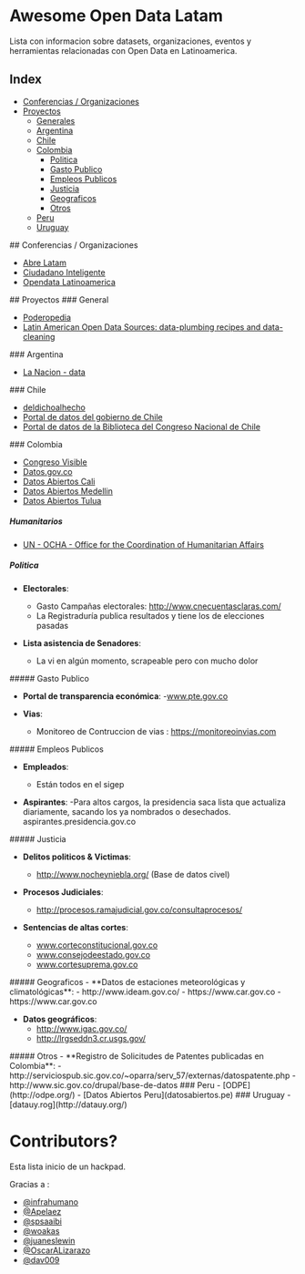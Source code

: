 # Awesome Open Data Latam

Lista con informacion sobre datasets, organizaciones, eventos y herramientas relacionadas con Open Data en Latinoamerica.

## Index

- [Conferencias / Organizaciones](#conferencias-org)
- [Proyectos](#proyectos)
	- [Generales](#proyectos-general)
	- [Argentina](#proyectos-argentina)
	- [Chile](#proyectos-chile)
	- [Colombia](#proyectos-colombia)
		- [Politica](#proyectos-colombia-politica)
		- [Gasto Publico](#proyectos-colombia-gasto-publico)
		- [Empleos Publicos](#proyectos-colombia-empleos-publico)
		- [Justicia](#proyectos-colombia-justicia)
		- [Geograficos](#proyectos-colombia-geograficos)
		- [Otros](#proyectos-colombia-otros)
	- [Peru](#proyectos-peru)
	- [Uruguay](#proyectos-uruguay)


<a name="confencias-org" />
## Conferencias / Organizaciones

 - [Abre Latam](http://www.abrelatam.org)
 - [Ciudadano Inteligente](https://github.com/ciudadanointeligente/)
 - [Opendata Latinoamerica](http://www.opendatalatinoamerica.org/home/)

<a name="proyectos" />
## Proyectos

<a name="proyectos-general" />
### General

 - [Poderopedia](http://www.poderopedia.org/)
 - [Latin American Open Data Sources: data-plumbing recipes and data-cleaning](https://github.com/spsaaibi/latamdataresources)

<a name="proyectos-argentina" />
### Argentina

- [La Nacion - data](http://www.lanacion.com.ar/data)

<a name="proyectos-chile" />
### Chile

 - [deldichoalhecho](http://deldichoalhecho.cl/)
 - [Portal de datos del gobierno de Chile](http://datos.gob.cl/)
 - [Portal de datos de la Biblioteca del Congreso Nacional de Chile](http://datos.bcn.cl/)

<a name="proyectos-colombia" />
### Colombia

 - [Congreso Visible](http://www.congresovisible.org/)
 - [Datos.gov.co](http://datos.gov.co/)
 - [Datos Abiertos Cali](http://www.cali.gov.co/publicaciones/datos_abiertos_del_municipio_de_santiago_de_cali_pub)
 - [Datos Abiertos Medellin](http://www.mdeinteligente.co/estrategia/quienes-somos/gobierno-abierto/)
 - [Datos Abiertos Tulua](http://datos.tulua.gov.co/home/)

<a name="proyectos-colombia-politica" />

##### Humanitarios

- [UN - OCHA - Office for the Coordination of Humanitarian Affairs ](https://data.hdx.rwlabs.org/organization/ocha-colombia)

##### Politica

 - **Electorales**:
 	- Gasto Campañas electorales: http://www.cnecuentasclaras.com/
 	- La Registraduría publica resultados y tiene los de elecciones pasadas

 - **Lista asistencia de Senadores**:
 	- La vi en algún momento, scrapeable pero con mucho dolor

<a name="proyectos-colombia-gasto-publico" />
##### Gasto Publico
 
 - **Portal de transparencia económica**: 
 	-www.pte.gov.co

 - **Vias**: 
 	- Monitoreo de Contruccion de vias : https://monitoreoinvias.com

<a name="proyectos-colombia-empleos-publico" />
##### Empleos Publicos

 - **Empleados**: 
 	- Están todos en el sigep

 - **Aspirantes**: 
 	-Para altos cargos, la presidencia saca lista que actualiza diariamente, sacando los ya nombrados o desechados. aspirantes.presidencia.gov.co

<a name="proyectos-colombia-justicia" />
##### Justicia

 - **Delitos politicos & Victimas**: 
 	- http://www.nocheyniebla.org/  (Base de datos civel)

 - **Procesos Judiciales**: 
 	- http://procesos.ramajudicial.gov.co/consultaprocesos/

 - **Sentencias de altas cortes**: 
	- www.corteconstitucional.gov.co
	- www.consejodeestado.gov.co
	- www.cortesuprema.gov.co

<a name="proyectos-colombia-geograficos" />
##### Geograficos
 - **Datos de estaciones meteorológicas y climatológicas**: 
 	- http://www.ideam.gov.co/
 	- https://www.car.gov.co
 	- https://www.car.gov.co

 - **Datos geográficos**:
 	- http://www.igac.gov.co/
 	- http://lrgseddn3.cr.usgs.gov/

<a name="proyectos-colombia-otros" />
##### Otros
  - **Registro de Solicitudes de Patentes  publicadas en Colombia**: 
  	- http://serviciospub.sic.gov.co/~oparra/serv_57/externas/datospatente.php
  	- http://www.sic.gov.co/drupal/base-de-datos

<a name="proyectos-peru" />
### Peru
 - [ODPE](http://odpe.org/)
 - [Datos Abiertos Peru](datosabiertos.pe)

<a name="proyectos-uruguay" />
### Uruguay
 - [datauy.rog](http://datauy.org/)



# Contributors?

Esta lista inicio de un hackpad. 

Gracias a :

 - [@infrahumano](https://twitter.com/infrahumano)
 - [@Apelaez](https://twitter.com/Apelaez)
 - [@spsaaibi](https://twitter.com/spsaaibi)
 - [@woakas](https://twitter.com/woakas)
 - [@juaneslewin](https://twitter.com/juaneslewin)
 - [@OscarALizarazo](https://twitter.com/OscarALizarazo)
 - [@dav009]( https://twitter.com/OscarALizarazo)
